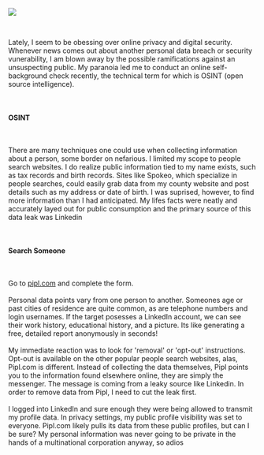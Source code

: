 ![](https://images.pexels.com/photos/942304/pexels-photo-942304.jpeg?auto=compress&cs=tinysrgb&h=650&w=940)

<br/>

Lately, I seem to be obessing over online privacy and digital security. Whenever news comes out about another personal data breach or security vunerability, I am blown away by the possible ramifications against an unsuspecting public. My paranoia led me to conduct an online self-background check recently, the technical term for which is OSINT (open source intelligence).

<br/>

#### OSINT

<br/>

There are many techniques one could use when collecting information about a person, some border on nefarious. I limited my scope to people search websites. I do realize public information tied to my name exists, such as tax records and birth records. Sites like Spokeo, which specialize in people searches, could easily grab data from my county website and post details such as my address or date of birth. I was suprised, however, to find more information than I had anticipated. My lifes facts were neatly and accurately layed out for public consumption and the primary source of this data leak was Linkedin

<br/>

#### Search Someone

<br/>

Go to [pipl.com](www.pipl.com) and complete the form.<br/>
<br/>
Personal data points vary from one person to another. Someones age or past cities of residence are quite common, as are telephone numbers and login usernames. If the target posesses a LinkedIn account, we can see their work history, educational history, and a picture. Its like generating a free, detailed report anonymously in seconds!<br/>
<br/>
My immediate reaction was to look for 'removal' or 'opt-out' instructions. Opt-out is available on the other popular people search websites, alas, Pipl.com is different. Instead of collecting the data themselves, Pipl points you to the information found elsewhere online, they are simply the messenger. The message is coming from a leaky source like Linkedin. In order to remove data from Pipl, I need to cut the leak first.<br/>
<br/>
I logged into LinkedIn and sure enough they were being allowed to transmit my profile data. In privacy settings, my public profile visibility was set to everyone. Pipl.com likely pulls its data from these public profiles, but can I be sure? My personal information was never going to be private in the hands of a multinational corporation anyway, so adios


